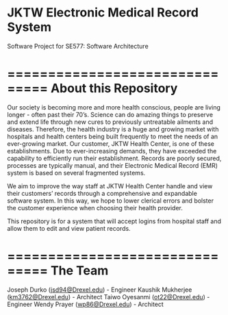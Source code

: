 # JKTW Electronic Medical Record System
Software Project for SE577:  Software Architecture

===============================
About this Repository
===============================

Our society is becoming more and more health conscious, people are living longer - often past their 70’s.  Science can do amazing things to preserve and extend life through new cures to previously untreatable ailments and diseases. Therefore, the health industry is a huge and growing market with hospitals and health centers being built frequently to meet the needs of an ever-growing market.  Our customer, JKTW Health Center, is one of these establishments.  Due to ever-increasing demands, they have exceeded the capability to efficiently run their establishment.  Records are poorly secured, processes are typically manual, and their Electronic Medical Record (EMR) system is based on several fragmented systems.

We aim to improve the way staff at JKTW Health Center handle and view their customers’ records through a comprehensive and expandable software system.  In this way, we hope to lower clerical errors and bolster the customer experience when choosing their health provider.

This repository is for a system that will accept logins from hospital staff and allow them to edit and view patient records.

===============================
The Team
===============================

Joseph Durko (jsd94@Drexel.edu) 			-  Engineer
Kaushik Mukherjee (km3762@Drexel.edu)		-  Architect
Taiwo Oyesanmi (ot22@Drexel.edu) 		-  Engineer
Wendy Prayer (wp86@Drexel.edu)			-  Architect
